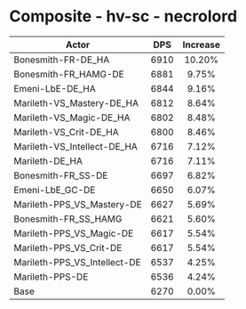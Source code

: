 # Composite - hv-sc - necrolord
| Actor | DPS | Increase |
|---|:---:|:---:|
|Bonesmith-FR-DE_HA|6910|10.20%|
|Bonesmith-FR_HAMG-DE|6881|9.75%|
|Emeni-LbE-DE_HA|6844|9.16%|
|Marileth-VS_Mastery-DE_HA|6812|8.64%|
|Marileth-VS_Magic-DE_HA|6802|8.48%|
|Marileth-VS_Crit-DE_HA|6800|8.46%|
|Marileth-VS_Intellect-DE_HA|6716|7.12%|
|Marileth-DE_HA|6716|7.11%|
|Bonesmith-FR_SS-DE|6697|6.82%|
|Emeni-LbE_GC-DE|6650|6.07%|
|Marileth-PPS_VS_Mastery-DE|6627|5.69%|
|Bonesmith-FR_SS_HAMG|6621|5.60%|
|Marileth-PPS_VS_Magic-DE|6617|5.54%|
|Marileth-PPS_VS_Crit-DE|6617|5.54%|
|Marileth-PPS_VS_Intellect-DE|6537|4.25%|
|Marileth-PPS-DE|6536|4.24%|
|Base|6270|0.00%|
